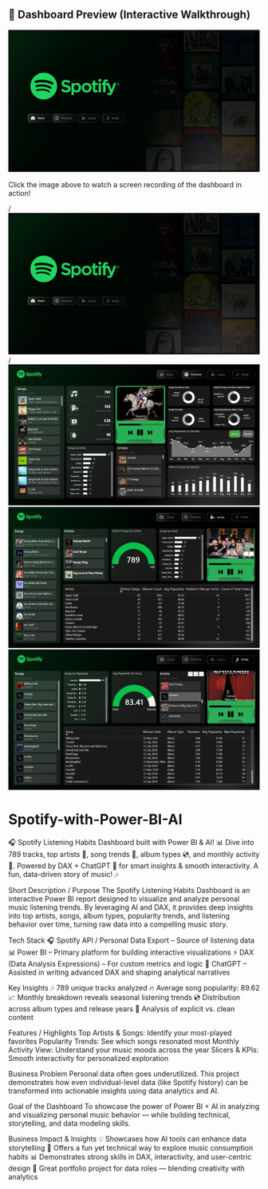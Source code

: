 ## 🎥 Dashboard Preview (Interactive Walkthrough)

[![Watch the dashboard in action](https://github.com/TusharKundekar/Spotify-with-Power-BI-AI/blob/main/Home.jpg)](https://github.com/TusharKundekar/Spotify-with-Power-BI-AI/blob/main/Dashboard%20Workings.mp4)

Click the image above to watch a screen recording of the dashboard in action!

/*![Dashboard Preview](https://github.com/TusharKundekar/Spotify-with-Power-BI-AI/blob/main/Home.jpg)*/
![Dashboard Preview](https://github.com/TusharKundekar/Spotify-with-Power-BI-AI/blob/main/Overview.jpg)
![Dashboard Preview](https://github.com/TusharKundekar/Spotify-with-Power-BI-AI/blob/main/Artists.jpg)
![Dashboard Preview](https://github.com/TusharKundekar/Spotify-with-Power-BI-AI/blob/main/Songs.jpg)

# Spotify-with-Power-BI-AI
🎧 Spotify Listening Habits Dashboard built with Power BI &amp; AI! 📊 Dive into 789 tracks, top artists 🎤, song trends 🎵, album types 💿, and monthly activity 📆. Powered by DAX + ChatGPT 🤖 for smart insights &amp; smooth interactivity. A fun, data-driven story of music! 🎶

Short Description / Purpose
The Spotify Listening Habits Dashboard is an interactive Power BI report designed to visualize and analyze personal music listening trends. By leveraging AI and DAX, it provides deep insights into top artists, songs, album types, popularity trends, and listening behavior over time, turning raw data into a compelling music story.

Tech Stack
🎧 Spotify API / Personal Data Export – Source of listening data
 📊 Power BI – Primary platform for building interactive visualizations
 ⚡ DAX (Data Analysis Expressions) – For custom metrics and logic
 🤖 ChatGPT – Assisted in writing advanced DAX and shaping analytical narratives
 
Key Insights
🎶 789 unique tracks analyzed
 🔥 Average song popularity: 89.62
 📈 Monthly breakdown reveals seasonal listening trends
 💿 Distribution across album types and release years
 🚫 Analysis of explicit vs. clean content

Features / Highlights
Top Artists & Songs: Identify your most-played favorites
Popularity Trends: See which songs resonated most
Monthly Activity View: Understand your music moods across the year
Slicers & KPIs: Smooth interactivity for personalized exploration

Business Problem
Personal data often goes underutilized. This project demonstrates how even individual-level data (like Spotify history) can be transformed into actionable insights using data analytics and AI.

Goal of the Dashboard
To showcase the power of Power BI + AI in analyzing and visualizing personal music behavior — while building technical, storytelling, and data modeling skills.

Business Impact & Insights
💡 Showcases how AI tools can enhance data storytelling
 🎵 Offers a fun yet technical way to explore music consumption habits
 📊 Demonstrates strong skills in DAX, interactivity, and user-centric design
 🚀 Great portfolio project for data roles — blending creativity with analytics
